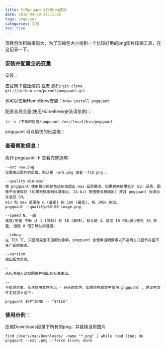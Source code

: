 ```yaml
---
title: 利用pngquant压缩png图片
date: 2016-04-30 21:11:28
tags: pngquant
categories: 工具
toc: true
---
```


项目包体积越来越大，为了压缩包大小找到一个比较好用的png图片压缩工具，在这记录一下。

### 安装并配置全局变量

安装：

去官网下载压缩包 或者 源码: `git clone git://github.com/pornel/pngquant.git`

也可以使用HomeBrew安装：`brew install pngquant`

配置全局变量(使用HomeBrew安装请忽略)：

`ln –s /下载的位置/pngquant /usr/local/bin/pngquant`

pngquant 可以愉快的玩耍啦！

<!--more-->

### 查看帮助信息：

执行 pngquant -h 查看完整选项

	--ext new.png
	设置输出图片的后缀。默认是 -or8.png 或者 -fs8.png 。

	--quality min-max
	使 pngquant 使用最少的颜色达到或超出 max 品质要求。如果转换结果低于 min 品质，图像不会被保存 (如果是输出到标准输出, 24-bit 原图像会被输出) 并且 pngquant 会退出并返回 99。
	min 和 max 范围在 0 (最差) 到 100 (最佳), 和 JPEG 相似。
	pngquant --quality=65-80 image.png
	
	--speed N, -sN
	速度/质量 平衡 从 1 (强制) 到 10 (最快)。默认是 3。速度 10 相比减少图片 5% 质量, 但是 8 倍于默认的速度。
	
	--iebug
	在 IE6 下, 只显示完全不透明的像素。pngquant 会使半透明像素以不透明方式显示并且不生产新的像素。

	--version
	输出版本信息。

	-
	从标准输入读取图像并输出到标准输出。

	--
	不处理对象。允许使用文件名以 - 开头的文件。如果你在脚本中使用 pngquant , 建议在文件名前加上这个:

`pngquant $OPTIONS -- "$FILE"`

### 使用示例：

压缩Downloads目录下所有的png，并替换当前图片

`find /Users/mac/Downloads/ -name "*.png" | while read line; do pngquant --ext .png --force $line; done`

